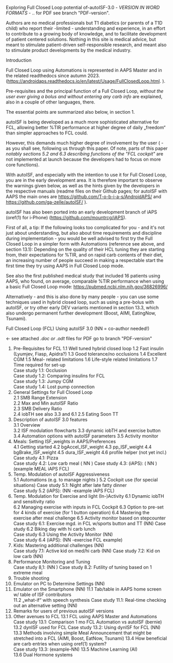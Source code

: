 Exploring Full Closed Loop potential of-autoISF-3.0   *- VERSION IN WORD FORMATS -* .. for PDF see branch "PDF-version".

Authors are no medical professionals but T1 diabetics (or parents of a T1D child) who report their -limited - understanding and experience, in an effort to contribute to a growing body of knowledge, and to facilitate development of patient centered solutions. Nothing in this site is medical advice, but meant to stimulate patient-driven self-responsible research, and meant also to stimulate product developments by the medical industry.   

Introduction    

Full Closed Loop using Automations is represented in AAPS Master and in the related readthedocs since autumn 2023.  (https://androidaps.readthedocs.io/en/latest/Usage/FullClosedLoop.html. ).

Pre-requisites and the principal function of a Full Closed Loop, *without the user ever giving a bolus and without entering any carb info* are explained, also in a couple of other languages, there. 

The essential points are summarized also below, in section 1.

autoISF is being developed as a much more sophisticated alternative for FCL, allowing better %TIR performance at higher degree of daily „freedom“ than simpler approaches to FCL could.  

However, this demands much higher degree of involvement by the user ( - as you shall see, following us through this paper. Of note, parts of this paper *notably sections 5.2 and 6.3 describing functions of the "FCL cockpit"*  are not implemented at launch because the developers had to focus on more core functions).  

With autoISF, and especially with the intention to use it for Full Closed Loop, you are in the early development area. It is therefore important to observe the warnings given below, as well as the hints given by the developers in the respective manuals (readme files on their Github pages; for autoISF with AAPS the main ones are https://github.com/T-o-b-i-a-s/AndroidAPS/ and https://github.com/ga-zelle/autoISF/ ).

autoISF has also been ported into an early development branch of iAPS (oref(1) for i-Phone) (https://github.com/mountrcg/iAPS).

First of all, a tip: If the following looks too complicated for you - and it's not just about understanding, but also about time requirements and discipline during implementation - you would be well advised to first try the Full Closed Loop in a simpler form with Automations (reference see above, and section 13.1):
Depending on the quality of their HCL tuning they are starting from,  their expectations for %TIR, and on rapid carb contents of their diet, an increasing number of people succeed in making a respectable start the first time they try using AAPS in Full Closed Loop mode.

See also the first published medical study that included 16 patients using AAPS, who found, on average, comparable %TIR performance when using a basic Full Closed Loop mode: https://pubmed.ncbi.nlm.nih.gov/36826996/

Alternatively - and this is also done by many people - you can use some techniques used in hybrid closed loop, such as using a pre-bolus with autoISF, or try other early DEV variants mentioned in section 13.3, which also undergo permanent further development (Boost, AIMI, EatingNow, Tsunami).


Full Closed Loop (FCL) Using autoISF 3.0   (NN = co-author needed!)

<- see attached *.doc  or  .odt* files    for PDF go to branch "PDF-version"
          
1. Pre-Requisites for FCL
   1.1 Well tuned hybrid closed loop
   1.2 Fast insulin (Lyumjev, Fiasp, Apidra?)
   1.3 Good tolerance/no occlusions
   1.4 Excellent CGM
   1.5  Meal- related limitations
   1.6 Life-style related limitations
   1.7 Time required for set-up    
             Case study 1.1: Occlusion   
             Case study 1.2: Comparing insulins for FCL  
             Case study 1.3: Jumpy CGM  
             Case study 1.4: Lost pump connection  
2. General Settings for Full Closed Loop	 
   2.1  SMB Range Extension  
   2.2  Max and Min autoISF Ratio  
   2.3  SMB Delivery Ratio  
   2.4  iobTH see also 3.3 and 6.1
   2.5  Eating Soon TT     
4. Description of autoISF 3.0 features   
   3.1 Overview     
   3.2 ISF modulation flowcharts
   3.3 dynamic iobTH and exercise button 
   3.4 Automation options with autoISF parameters
   3.5 Activity monitor
5. Meals: Setting ISF_weights in AAPS/Preferences    
   4.1  Getting started
   4.2  bgAccel_ISF_weight 
   4.3  pp_ISF_weight
   4.4  bgBrake_ISF_weight
   4.5  dura_ISF_weight
   4.6  profile helper (not yet incl.) 
             Case study 4.1: Pizza      
             Case study 4.2: Low carb meal ( NN )
             Case study 4.3: (iAPS): ( NN ) (example MEAL iAPS FCL)
6. Temp. Modulation of autoISF Aggressiveness   
   5.1  Automations (e.g. to manage nights )
   5.2  Cockpit use (for special situations)
             Case study 5.1: Night after late fatty dinner    
             Case study 5.2 (iAPS): (NN -example iAPS FCL)
7. Temp. Modulation for Exercise and light (In-)Activity
   6.1  Dynamic iobTH and sensitivity ratio         
   6.2  Managing exercise with inputs in FCL Cockpit
   6.3  Option to pre-set for 4 kinds of exercise (for 1 button operation)
   6.4  Mastering the exercise after meal challenge
   6.5  Activity monitor based on stepcounter   
            Case study 6.1: Exercise mgd. in FCL w/sports button and TT (NN)
            Case study 6.2 Biking day with hi carb lunch   
            Case study 6.3 Using the Activity Monitor (NN)  
            Case study 6.4 (iAPS): (NN  -exercise FCL example)
8. Kids: Mastering additional challenges (NN)    
            Case study 7.1: Active kid on med/hi carb (NN) 
            Case study 7.2: Kid on low carb (NN)
9. Performance Monitoring and Tuning   
            Case study 8,1:    (NN )
            Case study 8.2: Futility of tuning based on 1 extreme meal  
10. Trouble shooting      
11. Emulator on PC to Determine Settings (NN)
12. Emulator on the Smartphone  (NN)
   11.1   Tab/table in AAPS home screen w/ table of ISF contributors  
   11.2   „what-if“ with speech synthesis
            Case study 11.1: Real-time checking out an alternative setting (NN)
13. Remarks for users of previous autoISF versions  
14. Other avenues to FCL
   13.1 FCL using AAPS Master and Automations
              Case study 13.1: Comparison 1 mo FCL Automation vs autoISF (bernie)
   13.2  dynISF used for FCL
              Case study 13.2: Using dynISF for FCL (NN)  
   13.3  Methods involving simple Meal Announcement that might be stretched into a
         FCL (AIMI, Boost, EatNow, Tsunami)
   13.4 How beneficial are carb entries when using oref(1) system?   
              Case study 13.3: (example-NN)
   13.5 Machine Learning (AI)  
   13.6 Dual Hormone systems


